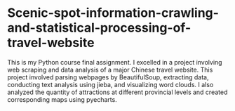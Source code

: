 # Scenic-spot-information-crawling-and-statistical-processing-of-travel-website
This is my Python course final assignment.
I excelled in a project involving web scraping and data analysis of a major Chinese travel website. This project involved parsing webpages by BeautifulSoup, extracting data, conducting text analysis using jieba, and visualizing word clouds. I also analyzed the quantity of attractions at different provincial levels and created corresponding maps using pyecharts.
